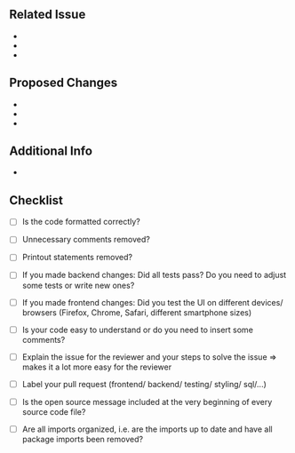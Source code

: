 ## Related Issue
-
-
-

## Proposed Changes
-
-
-

## Additional Info
- 

## Checklist

- [ ] Is the code formatted correctly?
- [ ] Unnecessary comments removed?
- [ ] Printout statements removed?
- [ ] If you made backend changes: Did all tests pass? Do you need to adjust some tests or write new ones?
- [ ] If you made frontend changes: Did you test the UI on different devices/ browsers (Firefox, Chrome, Safari, different smartphone sizes)
- [ ] Is your code easy to understand or do you need to insert some comments?
- [ ] Explain the issue for the reviewer and your steps to solve the issue => makes it a lot more easy for the reviewer
- [ ] Label your pull request (frontend/ backend/ testing/ styling/ sql/...)
- [ ] Is the open source message included at the very beginning of every source code file?
- [ ] Are all imports organized, i.e. are the imports up to date and have all package imports been removed?

